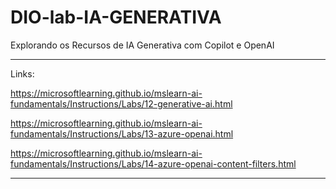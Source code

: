 # DIO-lab-IA-GENERATIVA
Explorando os Recursos de IA Generativa com Copilot e OpenAI

---------

Links:

https://microsoftlearning.github.io/mslearn-ai-fundamentals/Instructions/Labs/12-generative-ai.html

https://microsoftlearning.github.io/mslearn-ai-fundamentals/Instructions/Labs/13-azure-openai.html

https://microsoftlearning.github.io/mslearn-ai-fundamentals/Instructions/Labs/14-azure-openai-content-filters.html

---------
